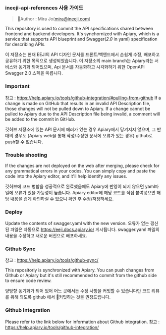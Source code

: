 ### ineeji-api-references 사용 가이드
> Author : Mira Jo(mira@ineeji.com)

This repository is used to commit the API specifications shared between frontend and backend developers. It's synchornized with Apiary, which is a service that supports API blueprint and Swagger(*2.0* in yaml) specification for describing APIs.

이 저장소는 현재 EEJI의 API 디자인 문서를 프론트/백엔드에서 손쉽게 수정, 배포하고 공유하기 위한 목적으로 생성되었습니다. 이 저장소의 main branch는 Apiary라는 서비스와 동기화 되어있으며, Api 문서를 자동화하고 시각화하기 위한 OpenAPI Swagger 2.0 스펙을 따릅니다.


### Important 
참고 : <https://help.apiary.io/tools/github-integration/#pulling-from-github>
If a change is made on GitHub that results in an invalid API Description file, those changes will not be pulled down to Apiary. If a change cannot be pulled to Apiary due to the API Description file being invalid, a comment will be added to the commit in GitHub. 

깃허브 저장소에 있는 API 문서에 에러가 있는 경우 Apiary에서 당겨지지 않으며, 그 반대의 경우도 (Apiary web을 통해 작성/수정한 문서에 오류가 있는 경우) github로 push할 수 없습니다.


### Trouble shooting

If the changes are not deployed on the web after merging, please check for any grammatical errors in your codes. You can simply copy and paste the code into the Apiary editor, and it'll help identify any issues.

깃허브에 코드 병합을 성공적으로 완료했음에도 Apiary에 반영이 되지 않으면 yaml파일에 오류가 있을 가능성이 높습니다. Apiary editor에 해당 코드를 직접 붙여넣으면 해당 내용을 쉽게 확인하실 수 있으니 확인 후 수정/저장하세요.


### Deploy 
Update the contents of swagger.yaml with the new version. 오류가 없는 갱신된 파일은 자동으로 <https://eeji.docs.apiary.io/> 게시됩니다.
swagger.yaml 파일의 내용을 수정하고 새로운 버전으로 배포하세요.


### Github Sync 
참고 : <https://help.apiary.io/tools/github-sync/>

This repositoriy is synchronized with Apiary. You can push changes from Github or Apiary but it's still recommended to commit from the github side to ensure code review.

양방향 동기화가 되어 있어 어느 곳에서든 수정 사항을 커밋할 수 있습니다만 코드 리뷰를 위해 되도록 github 에서 커밋하는 것을 권장드립니다.


### Github Integration  
Please refer to the link below for information about Github integration.
참고 : <https://help.apiary.io/tools/github-integration/>


